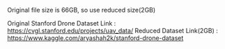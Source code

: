 Original file size is 66GB, so use reduced size(2GB)

Original Stanford Drone Dataset Link : https://cvgl.stanford.edu/projects/uav_data/
Reduced Dataset Link(2GB) : https://www.kaggle.com/aryashah2k/stanford-drone-dataset 

